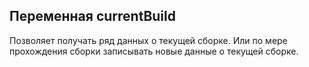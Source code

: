 ## Переменная currentBuild

Позволяет получать ряд данных о текущей сборке. Или по мере прохождения сборки записывать новые данные о текущей сборке.